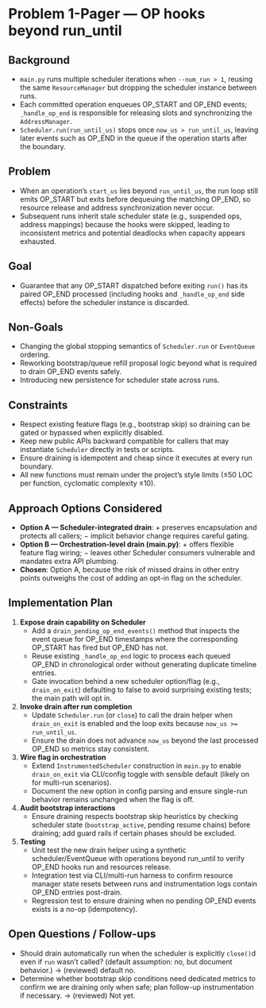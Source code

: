 # Problem 1-Pager — OP hooks beyond run_until

## Background
- `main.py` runs multiple scheduler iterations when `--num_run > 1`, reusing the same `ResourceManager` but dropping the scheduler instance between runs.
- Each committed operation enqueues OP_START and OP_END events; `_handle_op_end` is responsible for releasing slots and synchronizing the `AddressManager`.
- `Scheduler.run(run_until_us)` stops once `now_us > run_until_us`, leaving later events such as OP_END in the queue if the operation starts after the boundary.

## Problem
- When an operation’s `start_us` lies beyond `run_until_us`, the run loop still emits OP_START but exits before dequeuing the matching OP_END, so resource release and address synchronization never occur.
- Subsequent runs inherit stale scheduler state (e.g., suspended ops, address mappings) because the hooks were skipped, leading to inconsistent metrics and potential deadlocks when capacity appears exhausted.

## Goal
- Guarantee that any OP_START dispatched before exiting `run()` has its paired OP_END processed (including hooks and `_handle_op_end` side effects) before the scheduler instance is discarded.

## Non-Goals
- Changing the global stopping semantics of `Scheduler.run` or `EventQueue` ordering.
- Reworking bootstrap/queue refill proposal logic beyond what is required to drain OP_END events safely.
- Introducing new persistence for scheduler state across runs.

## Constraints
- Respect existing feature flags (e.g., bootstrap skip) so draining can be gated or bypassed when explicitly disabled.
- Keep new public APIs backward compatible for callers that may instantiate `Scheduler` directly in tests or scripts.
- Ensure draining is idempotent and cheap since it executes at every run boundary.
- All new functions must remain under the project’s style limits (≤50 LOC per function, cyclomatic complexity ≤10).

## Approach Options Considered
- **Option A — Scheduler-integrated drain**: + preserves encapsulation and protects all callers; − implicit behavior change requires careful gating.
- **Option B — Orchestration-level drain (main.py)**: + offers flexible feature flag wiring; − leaves other Scheduler consumers vulnerable and mandates extra API plumbing.
- **Chosen**: Option A, because the risk of missed drains in other entry points outweighs the cost of adding an opt-in flag on the scheduler.

## Implementation Plan
1. **Expose drain capability on Scheduler**
   - Add a `drain_pending_op_end_events()` method that inspects the event queue for OP_END timestamps where the corresponding OP_START has fired but OP_END has not.
   - Reuse existing `_handle_op_end` logic to process each queued OP_END in chronological order without generating duplicate timeline entries.
   - Gate invocation behind a new scheduler option/flag (e.g., `drain_on_exit`) defaulting to false to avoid surprising existing tests; the main path will opt in.
2. **Invoke drain after run completion**
   - Update `Scheduler.run` (or `close`) to call the drain helper when `drain_on_exit` is enabled and the loop exits because `now_us >= run_until_us`.
   - Ensure the drain does not advance `now_us` beyond the last processed OP_END so metrics stay consistent.
3. **Wire flag in orchestration**
   - Extend `InstrumentedScheduler` construction in `main.py` to enable `drain_on_exit` via CLI/config toggle with sensible default (likely on for multi-run scenarios).
   - Document the new option in config parsing and ensure single-run behavior remains unchanged when the flag is off.
4. **Audit bootstrap interactions**
   - Ensure draining respects bootstrap skip heuristics by checking scheduler state (`bootstrap_active`, pending resume chains) before draining; add guard rails if certain phases should be excluded.
5. **Testing**
   - Unit test the new drain helper using a synthetic scheduler/EventQueue with operations beyond run_until to verify OP_END hooks run and resources release.
   - Integration test via CLI/multi-run harness to confirm resource manager state resets between runs and instrumentation logs contain OP_END entries post-drain.
   - Regression test to ensure draining when no pending OP_END events exists is a no-op (idempotency).

## Open Questions / Follow-ups
- Should drain automatically run when the scheduler is explicitly `close()`d even if `run` wasn’t called? (default assumption: no, but document behavior.) -> (reviewed) default no.
- Determine whether bootstrap skip conditions need dedicated metrics to confirm we are draining only when safe; plan follow-up instrumentation if necessary. -> (reviewed) Not yet.
